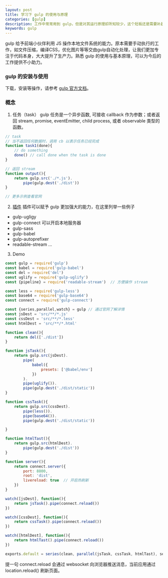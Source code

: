 ```yaml
---
layout: post
title: 学习下 gulp 的使用与原理
categories: [gulp]
description: 工作中常常用到 gulp，但是对其运行原理却所知较少，这个短板还是需要补起来滴。
keywords: gulp
---
```


gulp 给予前端小伙伴利用 JS 操作本地文件系统的能力。原本需要手动执行的工作，如文件压缩，编译CSS，优化图片等等交由gulp自动化处理，让我们更加专注于代码本身，大大提升了生产力。熟悉 gulp 的使用与基本原理，可以为今后的工作提供不小助力。

### gulp 的安装与使用
下载，安装等操作，请参考 [gulp 官方文档](https://www.gulpjs.com.cn/docs/getting-started/quick-start/)。

### 概念

1. 任务（task）
gulp 任务是一个异步函数, 可接收 callback 作为参数；或者返回 stream, promise, eventEmitter, child process, 或者 observable 类型的函数。

```js
// task 
// 当不返回任何数据时，调用 cb 以表示任务已经完成
function task1(done){
    // do something
    done() // call done when the task is done
}

// 返回 stream
function output(){
    return gulp.src('./*.js').
        pipe(gulp.dest('./dist'))
}

// 更多示例查看官网
```

2. [插件](https://gulpjs.com/plugins/)
插件可以赋予 gulp 更加强大的能力，在这里列举一些例子
- gulp-ugligy
- gulp-connect 可以开启本地服务器
- gulp-sass
- gulp-babel
- gulp-autoprefixer
- readable-stream
...

3. Demo

```js
const gulp = require('gulp')
const babel = require('gulp-babel')
const del = require('del')
const uglify = require('gulp-uglify')
const {pipeline} = require('readable-stream')  // 方便操作 stream 

const less = require('gulp-less')
const base64 = require('gulp-base64')
const connect = require('gulp-connect')

const {series,parallel,watch} = gulp // 通过官网了解详情
const jsDest = 'src/**/*.js'
const cssDest = 'src/**/*.less'
const htmlDest = 'src/**/*.html'

function clean(){
    return del(['./dist'])
}

function jsTask(){
    return gulp.src(jsDest).
        pipe(
            babel({
                presets: ['@babel/env']
            })
        ). 
        pipe(uglify()).
        pipe(gulp.dest('./dist/static'))
}

function cssTask(){
    return gulp.src(cssDest).
        pipe(less()). 
        pipe(base64()).
        pipe(gulp.dest('./dist/static'))

}

function htmlTast(){
    return gulp.src(htmlDest).
        pipe(gulp.dest('./dist'))
}

function server(){
    return connect.server({
        port: 8800,
        root: 'dist',
        livereload: true  // 开启热刷新
    })
}

watch([jsDest], function(){
    return jsTask().pipe(connect.reload())
})

watch([cssDest], function(){
    return cssTask().pipe(connect.reload())
})

watch([htmlDest], function(){
    return htmlTast().pipe(connect.reload())
})

exports.default = series(clean, parallel(jsTask, cssTask, htmlTast), server)
```

提一句 connect.reload 会通过 websocket 向浏览器推送消息，当前应用通过 location.reload() 刷新页面。
